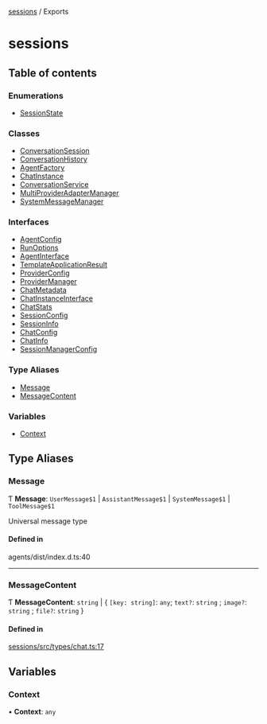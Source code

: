<!-- 
 ⚠️  AUTO-GENERATED FILE - DO NOT EDIT MANUALLY
 This file is automatically generated by scripts/docs-generator.js
 To make changes, edit the source TypeScript files or update the generator script
-->

[sessions](../) / Exports

# sessions

## Table of contents

### Enumerations

- [SessionState](enums/SessionState)

### Classes

- [ConversationSession](classes/ConversationSession)
- [ConversationHistory](classes/ConversationHistory)
- [AgentFactory](classes/AgentFactory)
- [ChatInstance](classes/ChatInstance)
- [ConversationService](classes/ConversationService)
- [MultiProviderAdapterManager](classes/MultiProviderAdapterManager)
- [SystemMessageManager](classes/SystemMessageManager)

### Interfaces

- [AgentConfig](interfaces/AgentConfig)
- [RunOptions](interfaces/RunOptions)
- [AgentInterface](interfaces/AgentInterface)
- [TemplateApplicationResult](interfaces/TemplateApplicationResult)
- [ProviderConfig](interfaces/ProviderConfig)
- [ProviderManager](interfaces/ProviderManager)
- [ChatMetadata](interfaces/ChatMetadata)
- [ChatInstanceInterface](interfaces/ChatInstanceInterface)
- [ChatStats](interfaces/ChatStats)
- [SessionConfig](interfaces/SessionConfig)
- [SessionInfo](interfaces/SessionInfo)
- [ChatConfig](interfaces/ChatConfig)
- [ChatInfo](interfaces/ChatInfo)
- [SessionManagerConfig](interfaces/SessionManagerConfig)

### Type Aliases

- [Message](#message)
- [MessageContent](#messagecontent)

### Variables

- [Context](#context)

## Type Aliases

### Message

Ƭ **Message**: `UserMessage$1` \| `AssistantMessage$1` \| `SystemMessage$1` \| `ToolMessage$1`

Universal message type

#### Defined in

agents/dist/index.d.ts:40

___

### MessageContent

Ƭ **MessageContent**: `string` \| \{ `[key: string]`: `any`; `text?`: `string` ; `image?`: `string` ; `file?`: `string`  }

#### Defined in

[sessions/src/types/chat.ts:17](https://github.com/woojubb/robota/blob/69cbf57340262bed3ca42ae6af241896c191a29c/packages/sessions/src/types/chat.ts#L17)

## Variables

### Context

• **Context**: `any`
